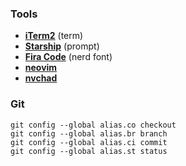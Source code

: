 ### Tools
- [**iTerm2**](https://iterm2.com/index.html) (term)
- [**Starship**](https://starship.rs/) (prompt)
- [**Fira Code**](https://www.nerdfonts.com/font-downloads) (nerd font)
- [**neovim**](https://neovim.io/)
- [**nvchad**](https://nvchad.com/)

### Git
```
git config --global alias.co checkout
git config --global alias.br branch
git config --global alias.ci commit
git config --global alias.st status
```
